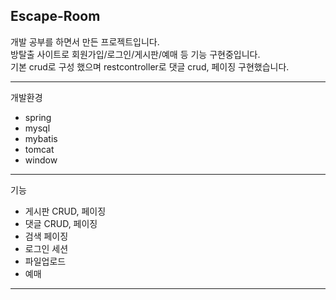 ## Escape-Room

개발 공부를 하면서 만든 프로젝트입니다.<br/>
방탈출 사이트로 회원가입/로그인/게시판/예매 등 기능 구현중입니다.<br/>
기본 crud로 구성 했으며 restcontroller로 댓글 crud, 페이징 구현했습니다.

<hr/>

개발환경

* spring
* mysql
* mybatis
* tomcat
* window

<hr/>

기능

* 게시판 CRUD, 페이징
* 댓글 CRUD, 페이징
* 검색 페이징
* 로그인 세션
* 파일업로드
* 예매
<hr/>
